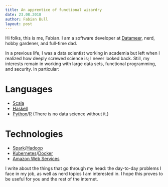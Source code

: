 ```yaml
---
title: An apprentice of functional wizardry
date: 23.08.2018
author: Fabian Bull
layout: post
---
```


Hi folks, this is me, Fabian. I am a software developer at [Datameer](https://www.datameer.com), nerd, hobby gardener, and full-time dad.

In a previous life, I was a data scientist working in academia but left when I realized how deeply screwed science is; I never looked back.
Still, my interests remain in working with large data sets, functional programming, and security.
In particular:

# Languages

* [Scala](https://scala-lang.org)
* [Haskell](https://www.haskell.org)
* [Python](https://python.org)/[R](https://r-project.org) (There is no data science without it.)

# Technologies

* [Spark](https://spark.apache.org)/[Hadoop](https://hadoop.apache.org)
* [Kubernetes](https://kubernetes.io)/[Docker](https://docker.com)
* [Amazon Web Services](https://aws.amazon.com)

I write about the things that go through my head: the day-to-day problems I face in my job, as well as nerd topics I am interested in.
I hope this proves to be useful for you and the rest of the internet.


